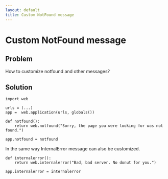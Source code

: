 ```yaml
---
layout: default
title: Custom NotFound message
---
```


# Custom NotFound message

## Problem

How to customize notfound and other messages?

## Solution

    import web

    urls = (...)
    app =  web.application(urls, globals())

    def notfound():
        return web.notfound("Sorry, the page you were looking for was not found.")

    app.notfound = notfound

In the same way InternalError message can also be customized.

    def internalerror():
        return web.internalerror("Bad, bad server. No donut for you.")

    app.internalerror = internalerror



